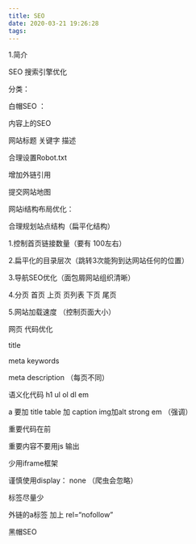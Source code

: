 ```yaml
---
title: SEO
date: 2020-03-21 19:26:28
tags:
---
```

1.简介

SEO 搜索引擎优化

分类：

白帽SEO  ：

内容上的SEO

网站标题 关键字 描述

合理设置Robot.txt

增加外链引用

提交网站地图

 

网站i结构布局优化：

合理规划站点结构（扁平化结构）

1.控制首页链接数量（要有 100左右）

2.扁平化的目录层次（跳转3次能狗到达网站任何的位置）

3.导航SEO优化（面包屑网站组织清晰）

4.分页 首页 上页 页列表 下页 尾页

5.网站加载速度 （控制页面大小）

网页 代码优化

title

meta keywords

meta description （每页不同）

语义化代码 h1 ul ol dl em

a 要加 title  table 加 caption img加alt  strong  em （强调）

重要代码在前

重要内容不要用js 输出

少用iframe框架

谨慎使用display： none （爬虫会忽略）

标签尽量少

 外链的a标签 加上 rel=“nofollow”

黑帽SEO 
